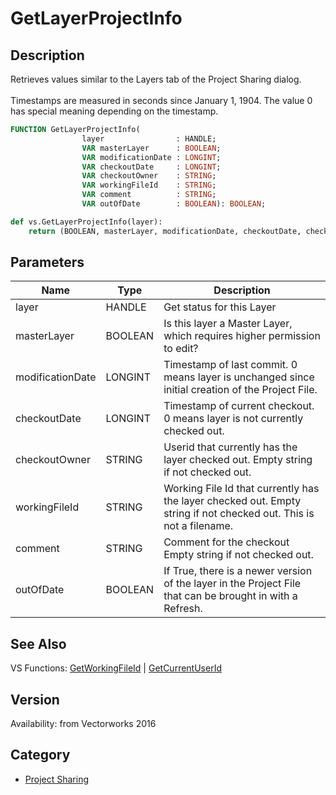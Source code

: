 # GetLayerProjectInfo

## Description
Retrieves values similar to the Layers tab of the Project Sharing dialog.<BR>
<BR>
Timestamps are measured in seconds since January 1, 1904.  The value 0 has special meaning depending on the timestamp.

```pascal
FUNCTION GetLayerProjectInfo(
				layer                : HANDLE;
				VAR masterLayer      : BOOLEAN;
				VAR modificationDate : LONGINT;
				VAR checkoutDate     : LONGINT;
				VAR checkoutOwner    : STRING;
				VAR workingFileId    : STRING;
				VAR comment          : STRING;
				VAR outOfDate        : BOOLEAN): BOOLEAN;
```

```python
def vs.GetLayerProjectInfo(layer):
    return (BOOLEAN, masterLayer, modificationDate, checkoutDate, checkoutOwner, workingFileId, comment, outOfDate)
```

## Parameters
|Name|Type|Description|
|---|---|---|
|layer|HANDLE|Get status for this Layer|
|masterLayer|BOOLEAN|Is this layer a Master Layer, which requires higher permission to edit?|
|modificationDate|LONGINT|Timestamp of last commit.  0 means layer is unchanged since initial creation of the Project File.|
|checkoutDate|LONGINT|Timestamp of current checkout.  0 means layer is not currently checked out.|
|checkoutOwner|STRING|Userid that currently has the layer checked out.  Empty string if not checked out.|
|workingFileId|STRING|Working File Id that currently has the layer checked out.  Empty string if not checked out. This is not a filename.|
|comment|STRING|Comment for the checkout  Empty string if not checked out.|
|outOfDate|BOOLEAN|If True, there is a newer version of the layer in the Project File that can be brought in with a Refresh.|

## See Also
VS Functions:
[GetWorkingFileId](GetWorkingFileId.md) 
| [GetCurrentUserId](GetCurrentUserId.md)

## Version
Availability: from Vectorworks 2016

## Category
* [Project Sharing](../Categories/Project%20Sharing.md)
